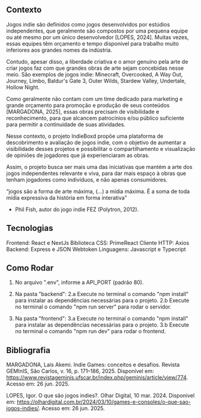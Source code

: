 ## Contexto

Jogos indie são definidos como jogos desenvolvidos por estúdios independentes, que geralmente são compostos por uma pequena equipe ou até mesmo por um único desenvolvedor [LOPES, 2024]. Muitas vezes, essas equipes têm orçamento e tempo disponível para trabalho muito inferiores aos grandes nomes da indústria. 

Contudo, apesar disso, a liberdade criativa e o amor genuíno pela arte de criar jogos faz com que grandes obras de arte sejam concebidas nesse meio. São exemplos de jogos indie: Minecraft, Overcooked, A Way Out, Journey, Limbo, Baldur's Gate 3, Outer Wilds, Stardew Valley, Undertale, Hollow Night.  

Como geralmente não contam com um time dedicado para marketing e grande orçamento para promoção e produção de seus conteúdos [MARGADONA, 2025], essas obras precisam de visibilidade e reconhecimento, para que alcancem patrocínios e/ou público suficiente para permitir a continuidade de suas atividades.

Nesse contexto, o projeto IndieBoxd propõe uma plataforma de descobrimento e avaliação de jogos indie, com o objetivo de aumentar a visibilidade desses projetos e possibilitar o compartilhamento e visualização de opiniões de jogadores que já experienciaram as obras.

Assim, o projeto busca ser mais uma das iniciativas que mantém a arte dos jogos independentes relevante e viva, para dar mais espaço à obras que tenham jogadores como indivíduos, e não apenas consumidores.


“jogos são a forma de arte máxima, (...) a mídia máxima. É a soma de toda mídia expressiva da história em forma interativa” 

- Phil Fish, autor do jogo indie FEZ (Polytron, 2012).

## Tecnologias

Frontend: React e NextJs 
Biblioteca CSS: PrimeReact
Cliente HTTP: Axios
Backend: Express e JSON Webtoken
Linguagens: Javascript e Typecript

## Como Rodar

1. No arquivo ".env", informe a API_PORT (padrão 80).

2. Na pasta "backend":
2.a Execute no terminal o comando "npm install" para instalar as dependências necessárias para o projeto.
2.b Execute no terminal o comando "npm run server" para rodar o servidor.

3. Na pasta "frontend":
3.a Execute no terminal o comando "npm install" para instalar as dependências necessárias para o projeto.
3.b Execute no terminal o comando "npm run dev" para rodar o frontend.

## Bibliografia

MARGADONA, Laís Akemi. Indie Games: conceitos e desafios. Revista GEMInIS, São Carlos, v. 16, p. 171–186, 2025. Disponível em: https://www.revistageminis.ufscar.br/index.php/geminis/article/view/774. Acesso em: 26 jun. 2025.

LOPES, Igor. O que são jogos indies?. Olhar Digital, 10 mar. 2024. Disponível em: https://olhardigital.com.br/2024/03/10/games-e-consoles/o-que-sao-jogos-indies/. Acesso em: 26 jun. 2025.
